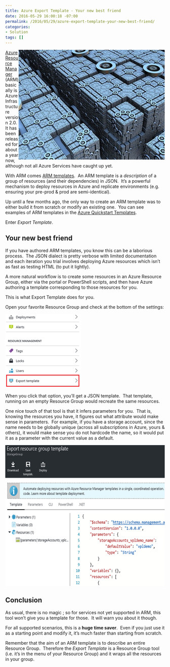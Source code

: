 ```yaml
---
title: Azure Export Template - Your new best friend
date: 2016-05-29 16:00:18 -07:00
permalink: /2016/05/29/azure-export-template-your-new-best-friend/
categories:
- Solution
tags: []
---
```

<img style="background-image:none;float:right;padding-top:0;padding-left:0;display:inline;padding-right:0;border:0;" title="From https://pixabay.com" src="/assets/posts/2016/2/azure-export-template-your-new-best-friend/grid-871475_6401.jpg" alt="From https://pixabay.com" width="462" height="346" align="right" border="0" /><a href="https://azure.microsoft.com/en-us/documentation/articles/resource-group-overview/" target="_blank">Azure Resource Manager</a> (ARM) basically is Azure Infrastructure version 2.0.  It has been released for about a year now, although not all Azure Services have caught up yet.

With ARM comes <a href="https://azure.microsoft.com/en-us/documentation/articles/resource-group-authoring-templates/" target="_blank">ARM templates</a>.  An ARM template is a <em>description</em> of a group of resources (and their dependencies) in JSON.  It’s a powerful mechanism to deploy resources in Azure and replicate environments (e.g. ensuring your pre-prod &amp; prod are semi-identical).

Up until a few months ago, the only way to create an ARM template was to either build it from scratch or modify an existing one.  You can see examples of ARM templates in the <a href="https://azure.microsoft.com/en-us/documentation/templates/" target="_blank">Azure Quickstart Templates</a>.

Enter <em>Export Template</em>.
<h2>Your new best friend</h2>
If you have authored ARM templates, you know this can be a laborious process.  The JSON dialect is pretty verbose with limited documentation and each iteration you trial involves deploying Azure resources which isn’t as fast as testing HTML (to put it lightly).

A more natural workflow is to create some resources in an Azure Resource Group, either via the portal or PowerShell scripts, and then have Azure authoring a template corresponding to those resources for you.

This is what Export Template does for you.

Open your favorite Resource Group and check at the bottom of the settings:

<a href="/assets/posts/2016/2/azure-export-template-your-new-best-friend/image1.png"><img style="background-image:none;padding-top:0;padding-left:0;display:inline;padding-right:0;border:0;" title="image" src="/assets/posts/2016/2/azure-export-template-your-new-best-friend/image_thumb1.png" alt="image" width="240" height="232" border="0" /></a>

When you click that option, you’ll get a JSON template.  That template, running on an empty Resource Group would recreate the same resources.

One nice touch of that tool is that it infers parameters for you.  That is, knowing the resources you have, it figures out what attribute would make sense in parameters.  For example, if you have a storage account, since the name needs to be globally unique (across all subscriptions in Azure, yours &amp; others), it would make sense you do not hardcode the name, so it would put it as a parameter with the current value as a default.

<a href="/assets/posts/2016/2/azure-export-template-your-new-best-friend/image3.png"><img style="background-image:none;padding-top:0;padding-left:0;display:inline;padding-right:0;border:0;" title="image" src="/assets/posts/2016/2/azure-export-template-your-new-best-friend/image_thumb3.png" alt="image" width="640" height="444" border="0" /></a>
<h2>Conclusion</h2>
As usual, there is no magic ; so for services not yet supported in ARM, this tool won’t give you a template for those.  It will warn you about it though.

For all supported scenarios, this is a <strong>huge time saver</strong>.  Even if you just use it as a starting point and modify it, it’s much faster than starting from scratch.

Remember that the aim of an ARM template is to describe an entire Resource Group.  Therefore the <em>Export Template</em> is a Resource Group tool (i.e. it’s in the menu of your Resource Group) and it wraps all the resources in your group.